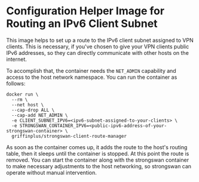 # Configuration Helper Image for Routing an IPv6 Client Subnet

This image helps to set up a route to the IPv6 client subnet assigned to VPN clients. This is necessary, if you've
chosen to give your VPN clients public IPv6 addresses, so they can directly communicate with other hosts on the
internet. 

To accomplish that, the container needs the `NET_ADMIN` capability and access to the host network namespace.
You can run the container as follows:

```
docker run \
  --rm \
  --net host \
  --cap-drop ALL \
  --cap-add NET_ADMIN \
  -e CLIENT_SUBNET_IPV6=<ipv6-subnet-assigned-to-your-clients> \
  -e STRONGSWAN_CONTAINER_IPV6=<public-ipv6-address-of-your-strongswan-container> \
  griffinplus/strongswan-client-route-manager
```

As soon as the container comes up, it adds the route to the host's routing table, then it sleeps until the container
is stopped. At this point the route is removed. You can start the container along with the strongswan container to
make necessary adjustments to the host networking, so strongswan can operate without manual intervention.
